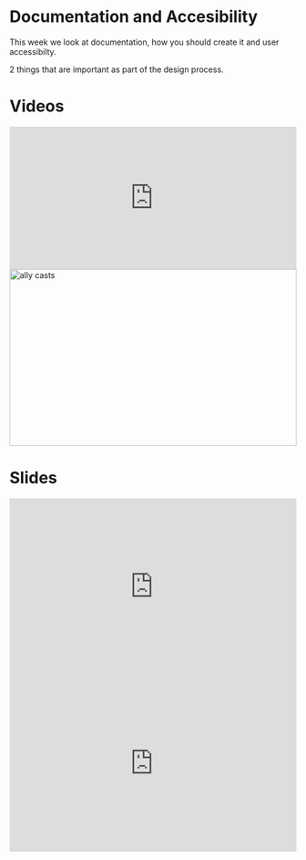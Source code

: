 # Documentation and Accesibility

This week we look at documentation, how you should create it and user accessibilty. 

2 things that are important as part of the design process.

# Videos

<div class="row">
  <div class="col-sm-6"><iframe style="width: 100%; height: 250px;" src="https://www.youtube.com/embed/20SHvU2PKsM" frameborder="0" allow="autoplay; encrypted-media" allowfullscreen=""></iframe></div>

  <div class="col-sm-6"><a href="https://www.youtube.com/playlist?list=PLNYkxOF6rcICWx0C9LVWWVqvHlYJyqw7g" target="_blank"> <img src="http://i3.ytimg.com/vi/HtTyRajRuyY/maxresdefault.jpg" alt="ally casts" style="width: 100%; height: 310px;" /> </a></div>
</div>

# Slides

<div class="row">
  <div class="col-sm-6"><iframe src="https://docs.google.com/presentation/d/e/2PACX-1vTWKOU3FE2I4qSzSu0G8hHaMXLWCHJxlOFzONVQeOanHFMEN9uVavD_e_yBcVQCXnk4CndLWa7vv0Q-/embed?start=false&amp;loop=false" frameborder="0" style="width: 100%; height: 310px;" allowfullscreen="true" mozallowfullscreen="true" webkitallowfullscreen="true"></iframe></div>
  <div class="col-sm-6"><iframe src="https://docs.google.com/presentation/d/e/2PACX-1vRScqZLkAI_VMvQssLafrCRBhVFGOO-181_GuoMQ_V_kgEEvhRWcFcj370cSpWGlicuVwl5_9NTsOkZ/embed?start=false&amp;loop=false" frameborder="0" style="width: 100%; height: 310px;" allowfullscreen="true" mozallowfullscreen="true" webkitallowfullscreen="true"></iframe></div>
</div>